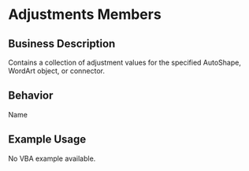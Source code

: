 # Adjustments Members

## Business Description
Contains a collection of adjustment values for the specified AutoShape, WordArt object, or connector.

## Behavior
Name

## Example Usage
No VBA example available.